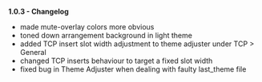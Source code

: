 **1.0.3 - Changelog**
- made mute-overlay colors more obvious
- toned down arrangement background in light theme
- added TCP insert slot width adjustment to theme adjuster under TCP > General
- changed TCP inserts behaviour to target a fixed slot width
- fixed bug in Theme Adjuster when dealing with faulty last_theme file
